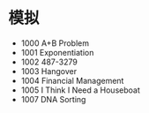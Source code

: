 # 模拟

- 1000 A+B Problem
- 1001 Exponentiation
- 1002 487-3279
- 1003 Hangover
- 1004 Financial Management
- 1005 I Think I Need a Houseboat
- 1007 DNA Sorting
